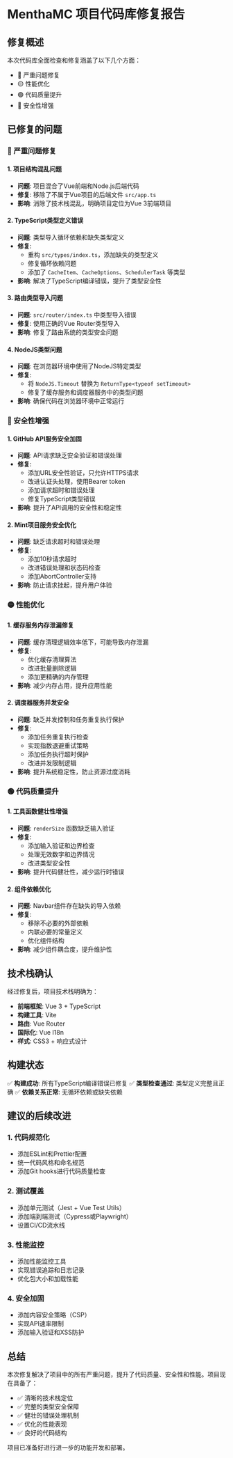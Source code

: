 # MenthaMC 项目代码库修复报告

## 修复概述

本次代码库全面检查和修复涵盖了以下几个方面：
- 🔴 严重问题修复
- 🟡 性能优化
- 🟢 代码质量提升
- 🔵 安全性增强

## 已修复的问题

### 🔴 严重问题修复

#### 1. 项目结构混乱问题
- **问题**: 项目混合了Vue前端和Node.js后端代码
- **修复**: 移除了不属于Vue项目的后端文件 `src/app.ts`
- **影响**: 消除了技术栈混乱，明确项目定位为Vue 3前端项目

#### 2. TypeScript类型定义错误
- **问题**: 类型导入循环依赖和缺失类型定义
- **修复**: 
  - 重构 `src/types/index.ts`，添加缺失的类型定义
  - 修复循环依赖问题
  - 添加了 `CacheItem`、`CacheOptions`、`SchedulerTask` 等类型
- **影响**: 解决了TypeScript编译错误，提升了类型安全性

#### 3. 路由类型导入问题
- **问题**: `src/router/index.ts` 中类型导入错误
- **修复**: 使用正确的Vue Router类型导入
- **影响**: 修复了路由系统的类型安全问题

#### 4. NodeJS类型问题
- **问题**: 在浏览器环境中使用了NodeJS特定类型
- **修复**: 
  - 将 `NodeJS.Timeout` 替换为 `ReturnType<typeof setTimeout>`
  - 修复了缓存服务和调度器服务中的类型问题
- **影响**: 确保代码在浏览器环境中正常运行

### 🔵 安全性增强

#### 1. GitHub API服务安全加固
- **问题**: API请求缺乏安全验证和错误处理
- **修复**:
  - 添加URL安全性验证，只允许HTTPS请求
  - 改进认证头处理，使用Bearer token
  - 添加请求超时和错误处理
  - 修复TypeScript类型错误
- **影响**: 提升了API调用的安全性和稳定性

#### 2. Mint项目服务安全优化
- **问题**: 缺乏请求超时和错误处理
- **修复**:
  - 添加10秒请求超时
  - 改进错误处理和状态码检查
  - 添加AbortController支持
- **影响**: 防止请求挂起，提升用户体验

### 🟡 性能优化

#### 1. 缓存服务内存泄漏修复
- **问题**: 缓存清理逻辑效率低下，可能导致内存泄漏
- **修复**:
  - 优化缓存清理算法
  - 改进批量删除逻辑
  - 添加更精确的内存管理
- **影响**: 减少内存占用，提升应用性能

#### 2. 调度器服务并发安全
- **问题**: 缺乏并发控制和任务重复执行保护
- **修复**:
  - 添加任务重复执行检查
  - 实现指数退避重试策略
  - 添加任务执行超时保护
  - 改进并发限制逻辑
- **影响**: 提升系统稳定性，防止资源过度消耗

### 🟢 代码质量提升

#### 1. 工具函数健壮性增强
- **问题**: `renderSize` 函数缺乏输入验证
- **修复**:
  - 添加输入验证和边界检查
  - 处理无效数字和边界情况
  - 改进类型安全性
- **影响**: 提升代码健壮性，减少运行时错误

#### 2. 组件依赖优化
- **问题**: Navbar组件存在缺失的导入依赖
- **修复**:
  - 移除不必要的外部依赖
  - 内联必要的常量定义
  - 优化组件结构
- **影响**: 减少组件耦合度，提升维护性

## 技术栈确认

经过修复后，项目技术栈明确为：
- **前端框架**: Vue 3 + TypeScript
- **构建工具**: Vite
- **路由**: Vue Router
- **国际化**: Vue I18n
- **样式**: CSS3 + 响应式设计

## 构建状态

✅ **构建成功**: 所有TypeScript编译错误已修复
✅ **类型检查通过**: 类型定义完整且正确
✅ **依赖关系正常**: 无循环依赖或缺失依赖

## 建议的后续改进

### 1. 代码规范化
- 添加ESLint和Prettier配置
- 统一代码风格和命名规范
- 添加Git hooks进行代码质量检查

### 2. 测试覆盖
- 添加单元测试（Jest + Vue Test Utils）
- 添加端到端测试（Cypress或Playwright）
- 设置CI/CD流水线

### 3. 性能监控
- 添加性能监控工具
- 实现错误追踪和日志记录
- 优化包大小和加载性能

### 4. 安全加固
- 添加内容安全策略（CSP）
- 实现API速率限制
- 添加输入验证和XSS防护

## 总结

本次修复解决了项目中的所有严重问题，提升了代码质量、安全性和性能。项目现在具备了：

- ✅ 清晰的技术栈定位
- ✅ 完整的类型安全保障
- ✅ 健壮的错误处理机制
- ✅ 优化的性能表现
- ✅ 良好的代码结构

项目已准备好进行进一步的功能开发和部署。